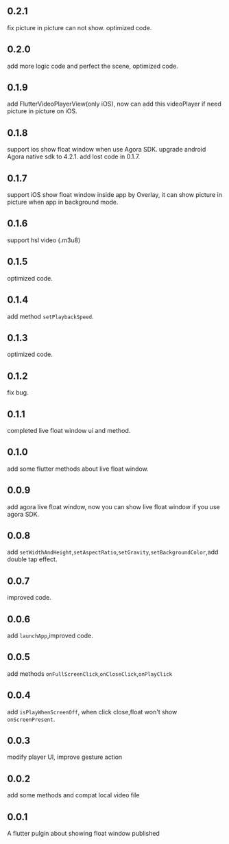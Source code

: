 ## 0.2.1
fix picture in picture can not show. optimized code.
## 0.2.0
add more logic code and perfect the scene, optimized code.
## 0.1.9
add FlutterVideoPlayerView(only iOS), now can add this videoPlayer if need picture in picture on iOS.
## 0.1.8
support ios show float window when use Agora SDK.
upgrade android Agora native sdk to 4.2.1.
add lost code in 0.1.7.
## 0.1.7
support iOS show float window inside app by Overlay, it can show picture in picture when app in background mode.
## 0.1.6
support hsl video (.m3u8)
## 0.1.5
optimized code.
## 0.1.4
add method `setPlaybackSpeed`.
## 0.1.3
optimized code.
## 0.1.2
fix bug.
## 0.1.1
completed live float window ui and method.
## 0.1.0 
add some flutter methods about live float window.
## 0.0.9
add agora live float window, now you can show live float window if you use agora SDK. 
## 0.0.8
add `setWidthAndHeight`,`setAspectRatio`,`setGravity`,`setBackgroundColor`,add double tap effect.
## 0.0.7
improved code.
## 0.0.6
add `launchApp`,improved code.
## 0.0.5
add methods `onFullScreenClick`,`onCloseClick`,`onPlayClick`
## 0.0.4 
 add `isPlayWhenScreenOff`,
 when click close,float won't show `onScreenPresent`.
## 0.0.3 
 modify player UI, improve gesture action
## 0.0.2
 
 add some methods and compat local video file

## 0.0.1

 A flutter pulgin about showing float window published


